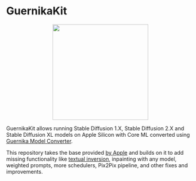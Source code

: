 # GuernikaKit
<p align="center">
<img height="256" width="256" src="https://github.com/GuernikaCore/GuernikaKit/assets/289797/1fdb4afe-6b19-4806-86a0-509508abf330" />
</p>

GuernikaKit allows running Stable Diffusion 1.X, Stable Diffusion 2.X and Stable Diffusion XL models on Apple Silicon with Core ML converted using [Guernika Model Converter](https://github.com/GuernikaCore/GuernikaModelConverter).

This repository takes the base provided [by Apple](https://github.com/apple/ml-stable-diffusion) and builds on it to add missing functionality like [textual inversion](https://huggingface.co/docs/diffusers/training/text_inversion), inpainting with any model, weighted prompts, more schedulers, Pix2Pix pipeline, and other fixes and improvements.
